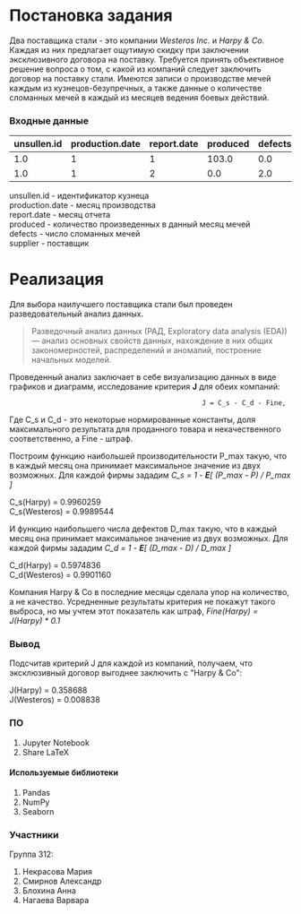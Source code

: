 Постановка задания
======================

Два поставщика стали - это компании *Westeros Inc.* и *Harpy & Co.* 
Каждая из них предлагает ощутимую скидку при заключении эксклюзивного договора на поставку. Требуется принять объективное решение 
вопроса о том, с какой из компаний следует заключить договор на поставку стали.
Имеются записи о производстве мечей каждым из кузнецов-безупречных, а также данные о количестве сломанных мечей в каждый 
из месяцев ведения боевых действий.

### Входные данные

| unsullen.id | production.date | report.date | produced | defects | supplier | 
|-------------|-----------------|-------------|----------|---------|----------| 
| 1.0         | 1               | 1           | 103.0    | 0.0     | harpy.co | 
| 1.0         | 1               | 2           | 0.0      | 2.0     | harpy.co | 

unsullen.id - идентификатор кузнеца  
production.date - месяц производства  
report.date - месяц отчета  
produced - количество произведенных в данный месяц мечей  
defects - число cломанных мечей  
supplier - поставщик  


Реализация
======================

Для выбора наилучшего поставщика стали был проведен разведовательный анализ данных. 
>Разведочный анализ данных (РАД, Exploratory data analysis (EDA)) — анализ основных свойств данных, нахождение в них общих закономерностей, 
распределений и аномалий, построение начальных моделей.

Проведенный анализ заключает в себе визуализацию данных в виде графиков и диаграмм, исследование критерия **J** для обеих компаний: 

                                                    J = C_s - C_d - Fine,
                                                    
Где C_s и C_d - это некоторые нормированные константы, доля максимального результата для проданного товара и некачественного 
соответственно, а Fine - штраф.

Построим функцию наибольшей производительности P_max такую, что в каждый месяц она принимает максимальное значение из двух возможных.
Для каждой фирмы зададим *C_s = 1 - **E**\[ (P_max - P) / P_max ]*

C_s(Harpy) = 0.9960259  
C_s(Westeros) = 0.9989544

И функцию наибольшего числа дефектов D_max такую, что в каждый месяц она принимает максимальное значение из двух возможных.
Для каждой фирмы зададим *C_d = 1 - **E**\[ (D_max - D) / D_max ]*

C_d(Harpy) = 0.5974836  
C_d(Westeros) = 0.9901160

Компания Harpy & Co в последние месяцы сделала упор на количество, а не качество. Усредненные результаты критерия не покажут такого выброса, но мы учтем этот показатель как штраф, *Fine(Harpy) = J(Harpy) \* 0.1*

### Вывод

Подсчитав критерий J для каждой из компаний, получаем, что эксклюзивный договор выгоднее заключить с "Harpy & Co":

J(Harpy) = 0.358688  
J(Westeros) = 0.008838

### ПО

1. Jupyter Notebook
2. Share LaTeX

#### Используемые библиотеки

1. Pandas
2. NumPy
3. Seaborn

### Участники

Группа 312:

1. Некрасова Мария
2. Смирнов Александр
3. Блохина Анна
4. Нагаева Варвара
